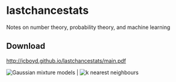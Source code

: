 # lastchancestats

Notes on number theory, probability theory, and machine learning

## Download
http://jcboyd.github.io/lastchancestats/main.pdf

![Gaussian mixture models](http://jcboyd.github.io/lastchancestats/gmm4.png) | ![k nearest neighbours](http://jcboyd.github.io/lastchancestats/knn7.png)